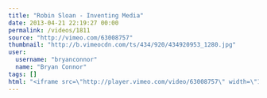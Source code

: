 ```yaml
---
title: "Robin Sloan - Inventing Media"
date: 2013-04-21 22:19:27 00:00
permalink: /videos/1811
source: "http://vimeo.com/63008757"
thumbnail: "http://b.vimeocdn.com/ts/434/920/434920953_1280.jpg"
user:
  username: "bryanconnor"
  name: "Bryan Connor"
tags: []
html: "<iframe src=\"http://player.vimeo.com/video/63008757\" width=\"1280\" height=\"720\" frameborder=\"0\" webkitAllowFullScreen mozallowfullscreen allowFullScreen></iframe>"
---
```


